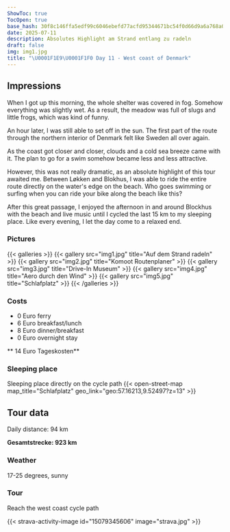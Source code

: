 ```yaml
---
ShowToc: true
TocOpen: true
base_hash: 30f8c146ffa5edf99c6046ebefd77acfd95344671bc54f0d66d9a6a768a08b89
date: 2025-07-11
description: Absolutes Highlight am Strand entlang zu radeln
draft: false
img: img1.jpg
title: "\U0001F1E9\U0001F1F0 Day 11 - West coast of Denmark"
---
```


## Impressions
When I got up this morning, the whole shelter was covered in fog. Somehow everything was slightly wet. As a result, the meadow was full of slugs and little frogs, which was kind of funny.

An hour later, I was still able to set off in the sun. The first part of the route through the northern interior of Denmark felt like Sweden all over again.

As the coast got closer and closer, clouds and a cold sea breeze came with it. The plan to go for a swim somehow became less and less attractive.

However, this was not really dramatic, as an absolute highlight of this tour awaited me. Between Løkken and Blokhus, I was able to ride the entire route directly on the water's edge on the beach. Who goes swimming or surfing when you can ride your bike along the beach like this?

After this great passage, I enjoyed the afternoon in and around Blockhus with the beach and live music until I cycled the last 15 km to my sleeping place. Like every evening, I let the day come to a relaxed end.


### Pictures
{{< galleries >}}
{{< gallery src="img1.jpg" title="Auf dem Strand radeln" >}}
{{< gallery src="img2.jpg" title="Komoot Routenplaner" >}}
{{< gallery src="img3.jpg" title="Drive-In Museum" >}}
{{< gallery src="img4.jpg" title="Aero durch den Wind" >}}
{{< gallery src="img5.jpg" title="Schlafplatz" >}}
{{< /galleries >}}

### Costs
- 0 Euro ferry
- 6 Euro breakfast/lunch
- 8 Euro dinner/breakfast
- 0 Euro overnight stay

** 14 Euro Tageskosten**

### Sleeping place
Sleeping place directly on the cycle path
{{< open-street-map map_title="Schlafplatz" geo_link="geo:57.16213,9.52497?z=13" >}}

## Tour data
Daily distance: 94 km

**Gesamtstrecke: 923 km**

### Weather
17-25 degrees, sunny

### Tour
Reach the west coast cycle path

{{< strava-activity-image id="15079345606" image="strava.jpg" >}}